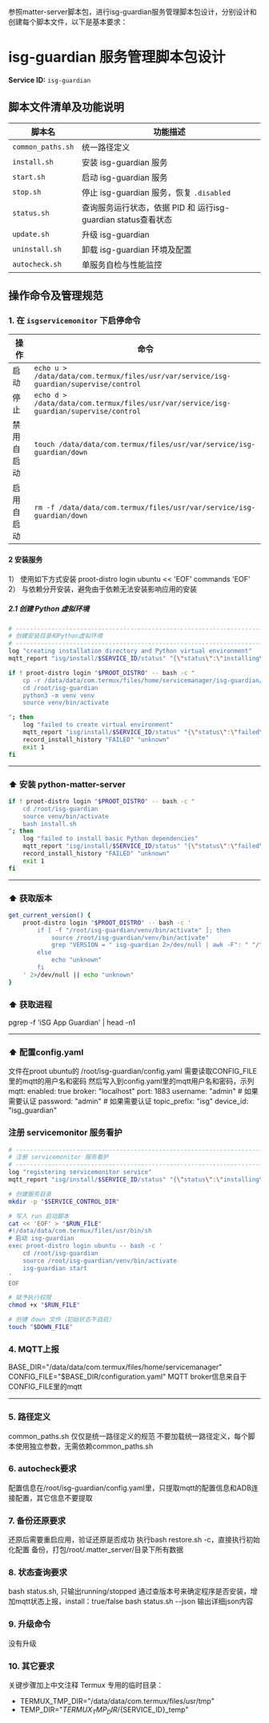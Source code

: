 参照matter-server脚本包，进行isg-guardian服务管理脚本包设计，分别设计和创建每个脚本文件，以下是基本要求：


# isg-guardian 服务管理脚本包设计

**Service ID:** `isg-guardian`


## 脚本文件清单及功能说明

| 脚本名               | 功能描述                          |
| ----------------- | ----------------------------- |
| `common_paths.sh` | 统一路径定义                        |
| `install.sh`      | 安装 isg-guardian 服务                |
| `start.sh`        | 启动 isg-guardian 服务                |
| `stop.sh`         | 停止 isg-guardian 服务，恢复 `.disabled` |
| `status.sh`       | 查询服务运行状态，依据 PID 和 运行isg-guardian status查看状态     |
| `update.sh`       | 升级 isg-guardian                   |
| `uninstall.sh`    | 卸载 isg-guardian 环境及配置             |
| `autocheck.sh`    | 单服务自检与性能监控                    |


## 操作命令及管理规范

### 1. 在 `isgservicemonitor` 下启停命令
| 操作    | 命令                                                                                |
| ----- | --------------------------------------------------------------------------------- |
| 启动    | `echo u > /data/data/com.termux/files/usr/var/service/isg-guardian/supervise/control` |
| 停止    | `echo d > /data/data/com.termux/files/usr/var/service/isg-guardian/supervise/control` |
| 禁用自启动 | `touch /data/data/com.termux/files/usr/var/service/isg-guardian/down`                 |
| 启用自启动 | `rm -f /data/data/com.termux/files/usr/var/service/isg-guardian/down`                 |

#### 2 安装服务
1） 使用如下方式安装
    proot-distro login ubuntu << 'EOF'
    commands
    'EOF'
2） 与依赖分开安装，避免由于依赖无法安装影响应用的安装



##### 2.1 创建 Python 虚拟环境

```bash
# -----------------------------------------------------------------------------
# 创建安装目录和Python虚拟环境
# -----------------------------------------------------------------------------
log "creating installation directory and Python virtual environment"
mqtt_report "isg/install/$SERVICE_ID/status" "{\"status\":\"installing\",\"message\":\"creating virtual environment\",\"timestamp\":$(date +%s)}"

if ! proot-distro login "$PROOT_DISTRO" -- bash -c "
    cp -r /data/data/com.termux/files/home/servicemanager/isg-guardian/isg-guardian /root/
    cd /root/isg-guardian
    python3 -m venv venv
    source venv/bin/activate

"; then
    log "failed to create virtual environment"
    mqtt_report "isg/install/$SERVICE_ID/status" "{\"status\":\"failed\",\"message\":\"virtual environment creation failed\",\"timestamp\":$(date +%s)}"
    record_install_history "FAILED" "unknown"
    exit 1
fi

```

---

### ⬆️ 安装 python-matter-server

```bash
if ! proot-distro login "$PROOT_DISTRO" -- bash -c "
    cd /root/isg-guardian
    source venv/bin/activate
    bash install.sh
"; then
    log "failed to install basic Python dependencies"
    mqtt_report "isg/install/$SERVICE_ID/status" "{\"status\":\"failed\",\"message\":\"Python dependencies installation failed\",\"timestamp\":$(date +%s)}"
    record_install_history "FAILED" "unknown"
    exit 1
fi
```

---

### ⬆️ 获取版本

```bash
get_current_version() {
    proot-distro login "$PROOT_DISTRO" -- bash -c '
        if [ -f "/root/isg-guardian/venv/bin/activate" ]; then
            source /root/isg-guardian/venv/bin/activate"
            grep "VERSION = " isg-guardian 2>/dev/null | awk -F": " "/^Version/ {print \$2}" || echo "unknown"
        else
            echo "unknown"
        fi
    ' 2>/dev/null || echo "unknown"
}
```
### ⬆️ 获取进程

pgrep -f 'iSG App Guardian' | head -n1


---
### ⬆️ 配置config.yaml
文件在proot ubuntu的 /root/isg-guardian/config.yaml
需要读取CONFIG_FILE里的mqtt的用户名和密码
然后写入到config.yaml里的mqtt用户名和密码，示列
mqtt:
  enabled: true
  broker: "localhost"
  port: 1883
  username: "admin"              # 如果需要认证
  password: "admin"              # 如果需要认证
  topic_prefix: "isg"
  device_id: "isg_guardian"


### 注册 servicemonitor 服务看护

```bash
# -----------------------------------------------------------------------------
# 注册 servicemonitor 服务看护
# -----------------------------------------------------------------------------
log "registering servicemonitor service"
mqtt_report "isg/install/$SERVICE_ID/status" "{\"status\":\"installing\",\"message\":\"registering servicemonitor service\",\"timestamp\":$(date +%s)}"

# 创建服务目录
mkdir -p "$SERVICE_CONTROL_DIR"

# 写入 run 启动脚本
cat << 'EOF' > "$RUN_FILE"
#!/data/data/com.termux/files/usr/bin/sh
# 启动 isg-guardian
exec proot-distro login ubuntu -- bash -c '
    cd /root/isg-guardian
    source /root/isg-guardian/venv/bin/activate
    isg-guardian start
'
EOF

# 赋予执行权限
chmod +x "$RUN_FILE"

# 创建 down 文件（初始状态不自启）
touch "$DOWN_FILE"
```


### 4. MQTT上报
BASE_DIR="/data/data/com.termux/files/home/servicemanager"
CONFIG_FILE="$BASE_DIR/configuration.yaml"
MQTT broker信息来自于CONFIG_FILE里的mqtt

---

### 5. 路径定义
common_paths.sh 仅仅是统一路径定义的规范
不要加载统一路径定义，每个脚本使用独立参数，无需依赖common_paths.sh

### 6. autocheck要求
配置信息在/root/isg-guardian/config.yaml里，只提取mqtt的配置信息和ADB连接配置，其它信息不要提取

### 7. 备份还原要求
还原后需要重启应用，验证还原是否成功
执行bash restore.sh -c，直接执行初始化配置
备份，打包/root/.matter_server/目录下所有数据

### 8. 状态查询要求
bash status.sh, 只输出running/stopped
通过查版本号来确定程序是否安装，增加mqtt状态上报，install：true/false
bash status.sh --json 输出详细json内容

### 9. 升级命令
没有升级

### 10. 其它要求
关键步骤加上中文注释
Termux 专用的临时目录：
  - TERMUX_TMP_DIR="/data/data/com.termux/files/usr/tmp"
  - TEMP_DIR="$TERMUX_TMP_DIR/${SERVICE_ID}_temp"
